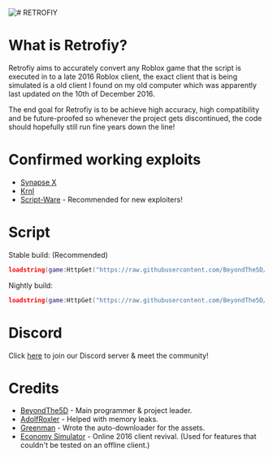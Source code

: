 ![# RETROFIY](https://cdn.discordapp.com/attachments/947197644076351591/1010407584198565948/Title.png)

# What is Retrofiy?
Retrofiy aims to accurately convert any Roblox game that the script is executed in to a late 2016 Roblox client, the exact client that is being simulated is a old client I found on my old computer which was apparently last updated on the 10th of December 2016.

The end goal for Retrofiy is to be achieve high accuracy, high compatibility and be future-proofed so whenever the project gets discontinued, the code should hopefully still run fine years down the line!
# Confirmed working exploits
- [Synapse X](https://x.synapse.to)
- [Krnl](https://krnl.place)
- [Script-Ware](https://script-ware.com) - Recommended for new exploiters!
# Script
Stable build: (Recommended)
```lua
loadstring(game:HttpGet("https://raw.githubusercontent.com/BeyondThe5D/Retrofiy/main/Retrofiy.lua"))()
```
Nightly build:
```lua
loadstring(game:HttpGet("https://raw.githubusercontent.com/BeyondThe5D/Retrofiy/main/RetrofiyNightly.lua"))()
```
# Discord
Click [here](https://discord.gg/4rYMxBMQvv) to join our Discord server & meet the community!
# Credits
- [BeyondThe5D](https://github.com/BeyondThe5D) - Main programmer & project leader.
- [AdolfRoxler](https://github.com/AdolfRoxler) - Helped with memory leaks.
- [Greenman](https://github.com/greenmancode) - Wrote the auto-downloader for the assets.
- [Economy Simulator](https://economy-simulator.com) - Online 2016 client revival. (Used for features that couldn't be tested on an offline client.)
